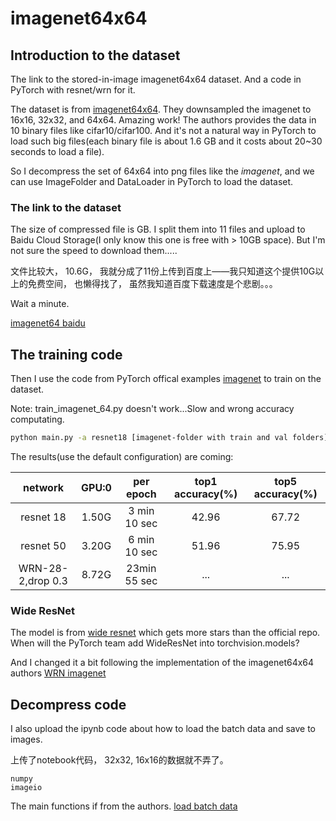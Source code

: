 # imagenet64x64

## Introduction to the dataset

The link to the stored-in-image imagenet64x64 dataset. And a code in PyTorch with resnet/wrn for it.

The dataset is from [imagenet64x64](https://github.com/PatrykChrabaszcz/Imagenet32_Scripts). They downsampled the imagenet to 16x16, 32x32, and 64x64. Amazing work! The authors provides the data in 10 binary files like cifar10/cifar100. And it's not a natural way in PyTorch to load such big files(each binary file is about 1.6 GB and it costs about 20~30 seconds to load a file).

So I decompress the set of 64x64 into png files like the *imagenet*, and we can use ImageFolder and DataLoader in PyTorch to load the dataset.

### The link to the dataset

The size of compressed file is GB. I split them into 11 files and upload to Baidu Cloud Storage(I only know this one is free with > 10GB space). But I'm not sure the speed to download them.....

文件比较大， 10.6G， 我就分成了11份上传到百度上——我只知道这个提供10G以上的免费空间， 也懒得找了， 虽然我知道百度下载速度是个悲剧。。。

Wait a minute.

[imagenet64 baidu](https://pan.baidu.com/s/1zjDMT14st8Ih4fqpIGbgXw)

## The training code

Then I use the code from PyTorch offical examples [imagenet](https://github.com/pytorch/examples/tree/master/imagenet) to train on the dataset.

Note: train_imagenet_64.py doesn't work...Slow and wrong accuracy computating.

```bash
python main.py -a resnet18 [imagenet-folder with train and val folders]
```

The results(use the default configuration) are coming:

| network            | GPU:0 | per epoch    | top1 accuracy(%) | top5 accuracy(%) |
|:------------------:|:-----:|:------------:|:----------------:|:----------------:|
| resnet 18          | 1.50G | 3 min 10 sec |       42.96      |        67.72     |
| resnet 50          | 3.20G | 6 min 10 sec |       51.96      |        75.95     |
| WRN-28-2,drop 0.3  | 8.72G | 23min 55 sec |       ...        |        ...       |

### Wide ResNet

The model is from [wide resnet](https://github.com/meliketoy/wide-resnet.pytorch) which gets more stars than the official repo. When will the PyTorch team add WideResNet into torchvision.models?

And I changed it a bit following the implementation of the imagenet64x64 authors [WRN imagenet](https://github.com/PatrykChrabaszcz/Imagenet32_Scripts/blob/master/WRNs_imagenet.py)

## Decompress code

I also upload the ipynb code about how to load the batch data and save to images.

上传了notebook代码， 32x32, 16x16的数据就不弄了。

```
numpy
imageio
```

The main functions if from the authors. [load batch data](https://github.com/PatrykChrabaszcz/Imagenet32_Scripts/blob/master/WRNs_imagenet.py)

